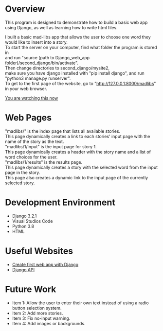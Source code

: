 # Overview
This program is designed to demonstrate how to build a basic web app using Django, as well as learning how to write html files.

I built a basic mad-libs app that allows the user to choose one word they would like to insert into a story.\
To start the server on your computer, find what folder the program is stored in\
and run "source (path to Django_web_app folder)/second_django/bin/activate".\
Then change directories to second_django/mysite2,\
make sure you have django installed with "pip install django", and run "python3 manage.py runserver".\
To get to the first page of the website, go to "http://127.0.0.1:8000/madlibs" in your web browser.

[You are watching this now](https://youtu.be/7KHJHPEdCpQ)

# Web Pages
"madlibs/" is the index page that lists all available stories.\
This page dynamically creates a link to each stories' input page with the name of the story as the text.\
"madlibs/1/input" is the input page for story 1. \
This page dynamically creates a header with the story name and a list of word choices for the user.\
"madlibs/1/results" is the results page.\
This page dynamically creates a story with the selected word from the input page in the story.\
This page also creates a dynamic link to the input page of the currently selected story.
# Development Environment

* Django 3.2.1
* Visual Studios Code
* Python 3.8
* HTML

# Useful Websites

* [Create first web app with Django](https://docs.djangoproject.com/en/3.2/contents/)
* [Django API](https://docs.djangoproject.com/en/3.2/intro/tutorial02/#playing-with-the-api)

# Future Work

* Item 1: Allow the user to enter their own text instead of using a radio button selection system.
* Item 2: Add more stories.
* Item 3: Fix no-input warning.
* Item 4: Add images or backgrounds.